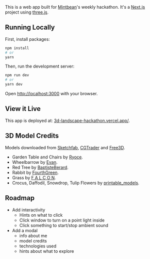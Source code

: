 This is a web app built for [Mintbean](https://mintbean.io/)'s weekly hackathon. It's a [Next.js](https://nextjs.org/) project using [three.js](https://threejs.org/).

## Running Locally

First, install packages:

```bash
npm install
# or
yarn
```

Then, run the development server:

```bash
npm run dev
# or
yarn dev
```

Open [http://localhost:3000](http://localhost:3000) with your browser.

## View it Live

This app is deployed at: [3d-landscape-hackathon.vercel.app/](https://3d-landscape-hackathon.vercel.app/).

## 3D Model Credits

Models downloaded from [Sketchfab](https://sketchfab.com/), [CGTrader](https://www.cgtrader.com/) and [Free3D](https://free3d.com/).
- Garden Table and Chairs by [Ryoce](https://sketchfab.com/Ryoce).
- Wheelbarrow by [Evan](https://sketchfab.com/Evanz).
- Red Tree by [BaptisteBerard](https://sketchfab.com/BaptisteBerard).
- Rabbit by [FourthGreen](https://sketchfab.com/FourthGreen).
- Grass by [F A L C O N](https://sketchfab.com/qewr1324).
- Crocus, Daffodil, Snowdrop, Tulip Flowers by [printable_models](https://free3d.com/user/printable_models).

## Roadmap

- Add interactivity
  - Hints on what to click
  - Click window to turn on a point light inside
  - Click something to start/stop ambient sound
- Add a modal
  - info about me
  - model credits
  - technologies used
  - hints about what to explore

